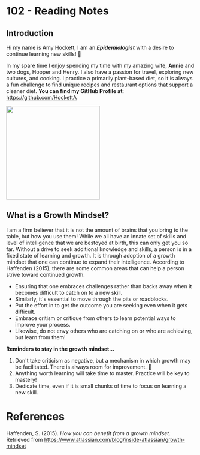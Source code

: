 # 102 - Reading Notes

## Introduction

Hi my name is Amy Hockett, I am an ***Epidemiologist*** with a desire to continue learning new skills! :robot: 

In my spare time I enjoy spending my time with my amazing wife, **Annie** and two dogs, Hopper and Henry. I also have a passion for travel, exploring new cultures, and cooking. I practice a primarily plant-based diet, so it is always a fun challenge to find unique recipes and restaurant options that support a cleaner diet. **You can find my GitHub Profile at**: https://github.com/HockettA

<a href = "url"><img src = "https://ellischiropracticofpuyallup.com/wp-content/uploads/2013/07/25.jpg" width = "250"></a>

## What is a Growth Mindset?
I am a firm believer that it is not the amount of brains that you bring to the table, but how you use them! While we all have an innate set of skills and level of intelligence that we are bestoyed at birth, this can only get you so far. Without a drive to seek additional knowledge and skills, a person is in a fixed state of learning and growth. It is through adoption of a growth mindset that one can continue to expand their intelligence. According to Haffenden (2015), there are some common areas that can help a person strive toward continued growth. 

 * Ensuring that one embraces challenges rather than backs away when it becomes difficult to catch on to a new skill.
 * Similarly, it's essential to move through the pits or roadblocks.
 * Put the effort in to get the outcome you are seeking even when it gets difficult.
 * Embrace critism or critique from others to learn potential ways to improve your process.
 * Likewise, do not envy others who are catching on or who are achieving, but learn from them!   

  **Reminders to stay in the growth mindset...**
  1. Don't take criticism as negative, but a mechanism in which growth may be facilitated. There is always room for improvement. 🤠
  2. Anything worth learning will take time to master. Practice will be key to mastery!
  3. Dedicate time, even if it is small chunks of time to focus on learning a new skill.

# References
Haffenden, S. (2015). _How you can benefit from a growth mindset._ Retrieved from https://www.atlassian.com/blog/inside-atlassian/growth-mindset
